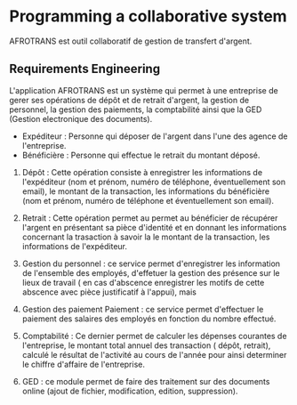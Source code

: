 # Programming a collaborative system

 AFROTRANS est outil collaboratif de gestion de transfert d'argent.

## Requirements Engineering

L'application AFROTRANS est un système qui permet à une entreprise de gerer ses opérations de dépôt et de retrait d'argent, la gestion de personnel, la gestion des paiements, la comptabilité ainsi que la GED (Gestion electronique des documents).

 - Expéditeur : Personne qui déposer de l'argent dans l'une des agence de l'entreprise.
 - Bénéficière : Personne qui effectue le retrait du montant déposé.

1. Dépôt : Cette opération consiste à enregistrer les informations de l'expéditeur (nom et prénom, numéro de téléphone, éventuellement son email), le montant de la transaction, les informations du bénéficière (nom et prénom, numéro de téléphone et éventuellement son email).

2. Retrait : Cette opération permet au permet au bénéficier de récupérer l'argent en présentant sa pièce d'identité et en donnant les informations concernant la trasaction à savoir la le montant de la transaction, les informations de l'expéditeur.

3. Gestion du personnel : ce service permet d'enregistrer les information de l'ensemble des employés, d'effetuer la gestion des présence sur le lieux de travail ( en cas d'abscence enregistrer les motifs de cette abscence avec pièce justificatif à l'appui), mais 

4. Gestion des paiement Paiement : ce service permet d'effectuer le paiement des salaires des employés en fonction du nombre effectué.

5. Comptabilité : Ce dernier permet de calculer les dépenses courantes de l'entreprise, le montant total annuel des transaction ( dépôt, retrait), calculé le résultat de l'activité au cours de l'année pour ainsi determiner le chiffre d'affaire de l'entreprise.

6. GED : ce module permet de faire des traitement sur des documents online (ajout de fichier, modification, edition, suppression).

